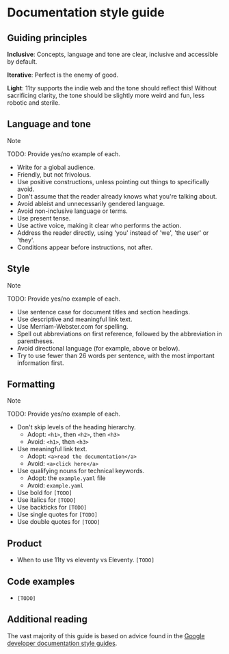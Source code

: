 # Documentation style guide

## Guiding principles

**Inclusive**: Concepts, language and tone are clear, inclusive and accessible by default.

**Iterative**: Perfect is the enemy of good.

**Light**: 11ty supports the indie web and the tone should reflect this! Without sacrificing clarity, the tone should be slightly more weird and fun, less robotic and sterile.

## Language and tone

> [!NOTE]
> TODO: Provide yes/no example of each.

- Write for a global audience.
- Friendly, but not frivolous.
- Use positive constructions, unless pointing out things to specifically avoid.
- Don't assume that the reader already knows what you're talking about.
- Avoid ableist and unnecessarily gendered language.
- Avoid non-inclusive language or terms.
- Use present tense.
- Use active voice, making it clear who performs the action.
- Address the reader directly, using 'you' instead of 'we', 'the user' or 'they'.
- Conditions appear before instructions, not after.

## Style

> [!NOTE]
> TODO: Provide yes/no example of each.

- Use sentence case for document titles and section headings.
- Use descriptive and meaningful link text.
- Use Merriam-Webster.com for spelling.
- Spell out abbreviations on first reference, followed by the abbreviation in parentheses.
- Avoid directional language (for example, above or below).
- Try to use fewer than 26 words per sentence, with the most important information first.

## Formatting

> [!NOTE]
> TODO: Provide yes/no example of each.

- Don't skip levels of the heading hierarchy.
  - Adopt: `<h1>`, then `<h2>`, then `<h3>`
  - Avoid: `<h1>`, then `<h3>`
- Use meaningful link text.
  - Adopt: `<a>read the documentation</a>`
  - Avoid: `<a>click here</a>`
- Use qualifying nouns for technical keywords.
  - Adopt: the `example.yaml` file
  - Avoid: `example.yaml`
- Use bold for `[TODO]`
- Use italics for `[TODO]`
- Use backticks for `[TODO]`
- Use single quotes for `[TODO]`
- Use double quotes for `[TODO]`

## Product

- When to use 11ty vs eleventy vs Eleventy. `[TODO]`

## Code examples

- `[TODO]`

## Additional reading

The vast majority of this guide is based on advice found in the [Google developer documentation style guides](https://developers.google.com/style).